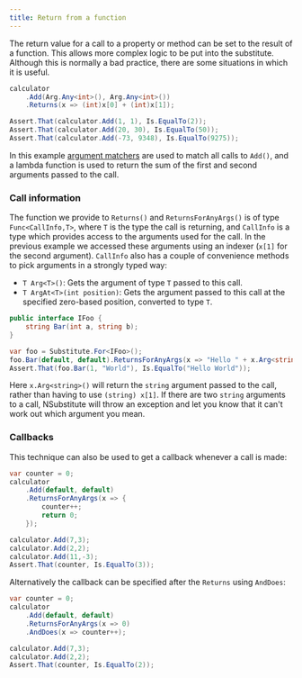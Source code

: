 ```yaml
---
title: Return from a function
---
```


<!--
```requiredcode
public interface ICalculator {
    int Add(int a, int b);
    string Mode { get; set; }
}
ICalculator calculator;
[SetUp] public void SetUp() { calculator = Substitute.For<ICalculator>(); }
```
-->

The return value for a call to a property or method can be set to the result of a function. This allows more complex logic to be put into the substitute. Although this is normally a bad practice, there are some situations in which it is useful.

```csharp
calculator
    .Add(Arg.Any<int>(), Arg.Any<int>())
    .Returns(x => (int)x[0] + (int)x[1]);

Assert.That(calculator.Add(1, 1), Is.EqualTo(2));
Assert.That(calculator.Add(20, 30), Is.EqualTo(50));
Assert.That(calculator.Add(-73, 9348), Is.EqualTo(9275));
```

In this example [argument matchers](/help/argument-matchers) are used to match all calls to `Add()`, and a lambda function is used to return the sum of the first and second arguments passed to the call.

### Call information
The function we provide to `Returns()` and `ReturnsForAnyArgs()` is of type `Func<CallInfo,T>`, where `T` is the type the call is returning, and `CallInfo` is a type which provides access to the arguments used for the call. In the previous example we accessed these arguments using an indexer (`x[1]` for the second argument). `CallInfo` also has a couple of convenience methods to pick arguments in a strongly typed way:

* `T Arg<T>()`: Gets the argument of type `T` passed to this call.
* `T ArgAt<T>(int position)`: Gets the argument passed to this call at the specified zero-based position, converted to type `T`.

```csharp
public interface IFoo {
    string Bar(int a, string b);
}
```

```csharp
var foo = Substitute.For<IFoo>();
foo.Bar(default, default).ReturnsForAnyArgs(x => "Hello " + x.Arg<string>());
Assert.That(foo.Bar(1, "World"), Is.EqualTo("Hello World"));
```

Here `x.Arg<string>()` will return the `string` argument passed to the call, rather than having to use `(string) x[1]`. If there are two `string` arguments to a call, NSubstitute will throw an exception and let you know that it can't work out which argument you mean.

### Callbacks

This technique can also be used to get a callback whenever a call is made:

```csharp
var counter = 0;
calculator
    .Add(default, default)
    .ReturnsForAnyArgs(x => {
        counter++;
        return 0;
    });

calculator.Add(7,3);
calculator.Add(2,2);
calculator.Add(11,-3);
Assert.That(counter, Is.EqualTo(3));
```

Alternatively the callback can be specified after the `Returns` using `AndDoes`:

```csharp
var counter = 0;
calculator
    .Add(default, default)
    .ReturnsForAnyArgs(x => 0)
    .AndDoes(x => counter++);

calculator.Add(7,3);
calculator.Add(2,2);
Assert.That(counter, Is.EqualTo(2));
```